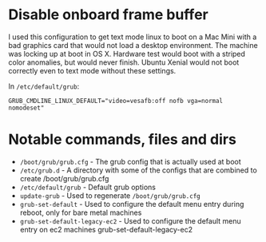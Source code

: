 # Disable onboard frame buffer

I used this configuration to get text mode linux to boot on a Mac Mini with a bad graphics card that would not load a desktop environment. The machine was locking up at boot in OS X. Hardware test would boot with a striped color anomalies, but would never finish. Ubuntu Xenial would not boot correctly even to text mode without these settings.

In `/etc/default/grub`:

```
GRUB_CMDLINE_LINUX_DEFAULT="video=vesafb:off nofb vga=normal nomodeset"
```

# Notable commands, files and dirs

- `/boot/grub/grub.cfg` - The grub config that is actually used at boot
- `/etc/grub.d` - A directory with some of the configs that are combined to create /boot/grub/grub.cfg
- `/etc/default/grub` - Default grub options
- `update-grub` - Used to regenerate `/boot/grub/grub.cfg`
- `grub-set-default` - Used to configure the default menu entry during reboot, only for bare metal machines
- `grub-set-default-legacy-ec2` - Used to configure the default menu entry on ec2 machines grub-set-default-legacy-ec2

